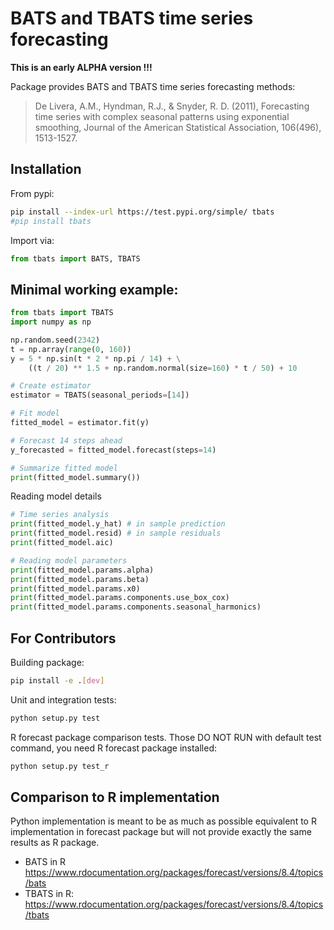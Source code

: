 # BATS and TBATS time series forecasting

**This is an early ALPHA version !!!**

Package provides BATS and TBATS time series forecasting methods:

> De Livera, A.M., Hyndman, R.J., & Snyder, R. D. (2011), Forecasting time series with complex seasonal patterns using exponential smoothing, Journal of the American Statistical Association, 106(496), 1513-1527.


## Installation

From pypi:

```bash
pip install --index-url https://test.pypi.org/simple/ tbats
#pip install tbats
```

Import via:

```python
from tbats import BATS, TBATS
```

## Minimal working example:

```python
from tbats import TBATS
import numpy as np

np.random.seed(2342)
t = np.array(range(0, 160))
y = 5 * np.sin(t * 2 * np.pi / 14) + \
    ((t / 20) ** 1.5 + np.random.normal(size=160) * t / 50) + 10

# Create estimator
estimator = TBATS(seasonal_periods=[14])

# Fit model
fitted_model = estimator.fit(y)

# Forecast 14 steps ahead
y_forecasted = fitted_model.forecast(steps=14)

# Summarize fitted model
print(fitted_model.summary())
```

Reading model details

```python
# Time series analysis
print(fitted_model.y_hat) # in sample prediction
print(fitted_model.resid) # in sample residuals
print(fitted_model.aic)

# Reading model parameters
print(fitted_model.params.alpha)
print(fitted_model.params.beta)
print(fitted_model.params.x0)
print(fitted_model.params.components.use_box_cox)
print(fitted_model.params.components.seasonal_harmonics)

```

## For Contributors

Building package:

```bash
pip install -e .[dev]
```

Unit and integration tests:

```bash
python setup.py test
```

R forecast package comparison tests. Those DO NOT RUN with default test command, you need R forecast package installed:
```bash
python setup.py test_r
```



## Comparison to R implementation

Python implementation is meant to be as much as possible equivalent to R implementation in forecast package but will not provide exactly the same results as R package.

- BATS in R https://www.rdocumentation.org/packages/forecast/versions/8.4/topics/bats
- TBATS in R: https://www.rdocumentation.org/packages/forecast/versions/8.4/topics/tbats







